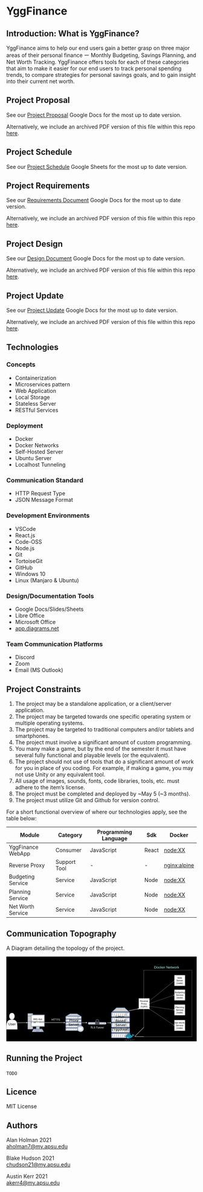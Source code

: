 # YggFinance

## Introduction: What is YggFinance?

YggFinance aims to help our end users gain a better grasp on three major areas of their personal finance ー Monthly Budgeting, Savings Planning, and Net Worth Tracking. YggFinance offers tools for each of these categories that aim to make it easier for our end users to track personal spending trends, to compare strategies for personal savings goals, and to gain insight into their current net worth.

## Project Proposal

See our [Project Proposal](https://docs.google.com/document/d/1nkHFe5301lCNpXaoW17DRWBJwUDSga3-ieydW12w5K4/edit) Google Docs for the most up to date version.

Alternatively, we include an archived PDF version of this file within this repo [here](documentation/Proposal.pdf).

## Project Schedule

See our [Project Schedule](https://docs.google.com/spreadsheets/d/1z0qx8BHvJfu07h4-Id_6jOLh6xy1ZivX3l5OgTq2Dmk/edit) Google Sheets for the most up to date version.

## Project  Requirements

See our [Requirements Document](https://docs.google.com/document/d/183tJPdbQjW1SCaJoEjVqWTh_mHdAAX0H52b6hTXzoHs/edit) Google Docs for the most up to date version.

Alternatively, we include an archived PDF version of this file within this repo [here](documentation/Requirements.pdf).

## Project Design

See our [Design Document](https://docs.google.com/document/d/1cupP7yOYICyA_QUDTlE-oBpe0ZhrcVWDnqxv1n_v0fs/edit) Google Docs for the most up to date version.

Alternatively, we include an archived PDF version of this file within this repo [here](documentation/Design.pdf).

## Project Update

See our [Project Update](https://docs.google.com/document/d/1enHIvqHLjqsqgrAXx9qMaRhQO4M0gHAmen6SajhYSyI/edit) Google Docs for the most up to date version.

Alternatively, we include an archived PDF version of this file within this repo [here](documentation/Update.pdf).

## Technologies

### Concepts

- Containerization
- Microservices pattern
- Web Application
- Local Storage
- Stateless Server
- RESTful Services

### Deployment

- Docker
- Docker Networks
- Self-Hosted Server
- Ubuntu Server
- Localhost Tunneling

### Communication Standard

- HTTP Request Type
- JSON Message Format

### Development Environments

- VSCode
- React.js
- Code-OSS
- Node.js
- Git
- TortoiseGit
- GitHub
- Windows 10
- Linux (Manjaro & Ubuntu)

### Design/Documentation Tools

- Google Docs/Slides/Sheets
- Libre Office
- Microsoft Office
- [app.diagrams.net](app.diagrams.net)

### Team Communication Platforms

- Discord
- Zoom
- Email (MS Outlook)

## Project Constraints

1. The project may be a standalone application, or a client/server application.
2. The project may be targeted towards one specific operating system or multiple operating systems.
3. The project may be targeted to traditional computers and/or tablets and smartphones.
4. The project must involve a significant amount of custom programming.
5. You many make a game, but by the end of the semester it must have several fully functional and playable levels (or the equivalent).
6. The project should not use of tools that do a significant amount of work for you in place of you coding.  For example, if making a game, you may not use Unity or any equivalent tool.
7. All usage of images, sounds, fonts, code libraries, tools, etc. must adhere to the item’s license.
8. The project must be completed and deployed by ~May 5 (~3 months).
9. The project must utilize Git and Github for version control.

For a short functional overview of where our technologies apply, see the table below:

| Module             | Category     | Programming Language | Sdk      | Docker                            |
| ------------------ | ---------    | -------------------- | ----------- | --------------------------------- |
| YggFinance WebApp  | Consumer     | JavaScript           | React       | [node:XX](https://hub.docker.com/_/node) |
| Reverse Proxy      | Support Tool | -                    | -           | [nginx:alpine](https://hub.docker.com/_/nginx) |
| Budgeting Service  | Service      | JavaScript           | Node        | [node:XX](https://hub.docker.com/_/node) |
| Planning Service   | Service      | JavaScript           | Node        | [node:XX](https://hub.docker.com/_/node) |
| Net Worth Service  | Service      | JavaScript           | Node        | [node:XX](https://hub.docker.com/_/node) |

## Communication Topography

A Diagram detailing the topology of the project.

![Topology](documentation/images/YggFinance-System-Topology.png)

## Running the Project

`TODO`

## Licence

MIT License

## Authors

Alan Holman 2021  
aholman7@my.apsu.edu

Blake Hudson 2021  
chudson21@my.apsu.edu

Austin Kerr 2021  
akerr4@my.apsu.edu
